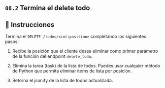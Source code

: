## `08.2` Termina el  delete todo

## 📝 Instrucciones

Termina el  `DELETE /todos/<int:position>` completando los siguientes pasos:

1. Recibe la posición que el cliente desea eliminar como primer parámetro de la función del endpoint `delete_todo`.

2. Elimina la tarea (task) de la lista de todos. Puedes usar cualquier método de Python que permita eliminar items de lista  por posición.

3. Retorna el jsonify de la lista de todos actualizada. 
